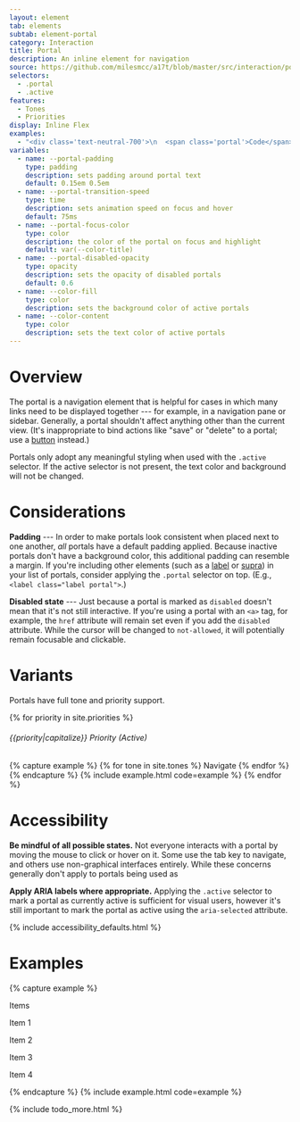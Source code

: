 ```yaml
---
layout: element
tab: elements
subtab: element-portal
category: Interaction
title: Portal
description: An inline element for navigation
source: https://github.com/milesmcc/a17t/blob/master/src/interaction/portal.css
selectors:
  - .portal
  - .active
features:
  - Tones
  - Priorities
display: Inline Flex
examples:
  - "<div class='text-neutral-700'>\n  <span class='portal'>Code</span>\n  <span class='portal ~positive active' aria-selected='true'>Support</span>\n  <span class='portal'>Members</span>\n  <span class='portal' disabled>Disabled</span>\n</div>"
variables:
  - name: --portal-padding
    type: padding
    description: sets padding around portal text
    default: 0.15em 0.5em
  - name: --portal-transition-speed
    type: time
    description: sets animation speed on focus and hover
    default: 75ms
  - name: --portal-focus-color
    type: color
    description: the color of the portal on focus and highlight
    default: var(--color-title)
  - name: --portal-disabled-opacity
    type: opacity
    description: sets the opacity of disabled portals
    default: 0.6
  - name: --color-fill
    type: color
    description: sets the background color of active portals
  - name: --color-content
    type: color
    description: sets the text color of active portals
---
```


# Overview

The portal is a navigation element that is helpful for cases in which many links need to be displayed together --- for example, in a navigation pane or sidebar. Generally, a portal shouldn't affect anything other than the current view. (It's inappropriate to bind actions like "save" or "delete" to a portal; use a [button](/interaction/button) instead.)

Portals only adopt any meaningful styling when used with the `.active` selector. If the active selector is not present, the text color and background will not be changed.

# Considerations

**Padding** --- In order to make portals look consistent when placed next to one another, _all_ portals have a default padding applied. Because inactive portals don't have a background color, this additional padding can resemble a margin. If you're including other elements (such as a [label](/typography/label) or [supra](/typography/supra)) in your list of portals, consider applying the `.portal` selector on top. (E.g., `<label class="label portal">`.)

**Disabled state** --- Just because a portal is marked as `disabled` doesn't mean that it's not still interactive. If you're using a portal with an `<a>` tag, for example, the `href` attribute will remain set even if you add the `disabled` attribute. While the cursor will be changed to `not-allowed`, it will potentially remain focusable and clickable.

# Variants

Portals have full tone and priority support.

{% for priority in site.priorities %}
###### {{priority|capitalize}} Priority (Active)
{% capture example %}
{% for tone in site.tones %}
<span class="portal ~{{tone}} !{{priority}} active mr-2 mb-2">Navigate</span>
{% endfor %}
{% endcapture %}
{% include example.html code=example %}
{% endfor %}

# Accessibility

**Be mindful of all possible states.** Not everyone interacts with a portal by moving the mouse to click or hover on it. Some use the tab key to navigate, and others use non-graphical interfaces entirely. While these concerns generally don't apply to portals being used as <a>

**Apply ARIA labels where appropriate.** Applying the `.active` selector to mark a portal as currently active is sufficient for visual users, however it's still important to mark the portal as active using the `aria-selected` attribute.

{% include accessibility_defaults.html %}

# Examples

{% capture example %}
<p class="portal supra pointer-events-none">Items</p>
<p><span class="portal">Item 1</span></p>
<p><span class="portal ~info active">Item 2</span></p>
<p><span class="portal">Item 3</span></p>
<p><span class="portal">Item 4</span></p>
{% endcapture %}
{% include example.html code=example %}

{% include todo_more.html %}
